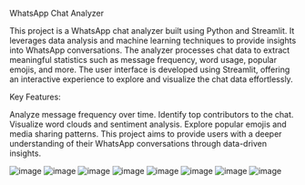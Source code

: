 WhatsApp Chat Analyzer

This project is a WhatsApp chat analyzer built using Python and Streamlit. It leverages data analysis and machine learning techniques to provide insights into WhatsApp conversations. The analyzer processes chat data to extract meaningful statistics such as message frequency, word usage, popular emojis, and more. The user interface is developed using Streamlit, offering an interactive experience to explore and visualize the chat data effortlessly.

Key Features:

Analyze message frequency over time.
Identify top contributors to the chat.
Visualize word clouds and sentiment analysis.
Explore popular emojis and media sharing patterns.
This project aims to provide users with a deeper understanding of their WhatsApp conversations through data-driven insights.

![image](https://github.com/AditiAmbasta13/Whatsapp-Chat-Analyzer/assets/161136042/be538795-bacd-4a8e-a7dc-28ba3f35dcf7)
![image](https://github.com/AditiAmbasta13/Whatsapp-Chat-Analyzer/assets/161136042/e86c4498-e62a-48ec-823b-d3131272910c)
![image](https://github.com/AditiAmbasta13/Whatsapp-Chat-Analyzer/assets/161136042/59e67c44-7a02-4b8c-a803-c30ee8841b43)
![image](https://github.com/AditiAmbasta13/Whatsapp-Chat-Analyzer/assets/161136042/05563ba7-a474-4d00-b224-0f770b205ccf)
![image](https://github.com/AditiAmbasta13/Whatsapp-Chat-Analyzer/assets/161136042/ff65b2e8-b69b-4b65-8a7c-da6846ff00fe)
![image](https://github.com/AditiAmbasta13/Whatsapp-Chat-Analyzer/assets/161136042/bb6fca1e-84cb-492c-8c3a-b1fdc48ecfa2)
![image](https://github.com/AditiAmbasta13/Whatsapp-Chat-Analyzer/assets/161136042/a782668d-e1dc-4f92-8985-5f5696035c81)
![image](https://github.com/AditiAmbasta13/Whatsapp-Chat-Analyzer/assets/161136042/b6f34809-6b60-479b-a8ee-2098fbde2c17)
